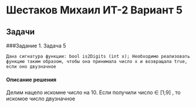 # Шестаков Михаил ИТ-2 Вариант 5


## Задачи

###Задание 1. Задача 5

`Дана сигнатура функции: bool is2Digits (int x);
Необходимо реализовать функцию таким образом, чтобы она принимала число
x и возвращала true, если оно двузначное
`

#### Описание решения

Делим нацело искомне число на 10. Если получили число ∈ [1;9] , то искомое число двузначное
